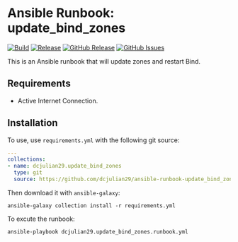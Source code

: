 # Ansible Runbook: update_bind_zones

[![Build](https://github.com/dcjulian29/ansible-runbook-update_bind_zones/actions/workflows/build.yml/badge.svg)](https://github.com/dcjulian29/ansible-runbook-update_bind_zones/actions/workflows/build.yml) [![Release](https://github.com/dcjulian29/ansible-runbook-update_bind_zones/actions/workflows/release.yml/badge.svg)](https://github.com/dcjulian29/ansible-runbook-update_bind_zones/actions/workflows/release.yml) [![GitHub Release](https://img.shields.io/github/v/release/dcjulian29/ansible-runbook-update_bind_zones)](https://github.com/dcjulian29/ansible-runbook-update_bind_zones/releases) [![GitHub Issues](https://img.shields.io/github/issues-raw/dcjulian29/ansible-runbook-update_bind_zones.svg)](https://github.com/dcjulian29/ansible-runbook-update_bind_zones/issues)

This is an Ansible runbook that will update zones and restart Bind.

## Requirements

- Active Internet Connection.

## Installation

To use, use `requirements.yml` with the following git source:

```yaml
---
collections:
- name: dcjulian29.update_bind_zones
  type: git
  source: https://github.com/dcjulian29/ansible-runbook-update_bind_zones.git
  ```

Then download it with `ansible-galaxy`:

```shell
ansible-galaxy collection install -r requirements.yml
```

To excute the runbook:

```shell
ansible-playbook dcjulian29.update_bind_zones.runbook.yml
```
